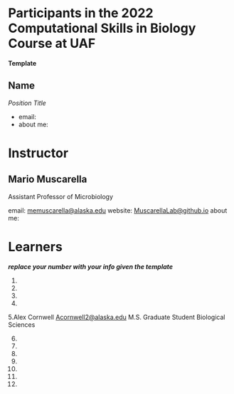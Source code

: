 # Participants in the 2022 Computational Skills in Biology Course at UAF

**Template**

## Name 
*Position Title*
+ email:
+ about me:

  
# Instructor  
  
## Mario Muscarella 
Assistant Professor of Microbiology

email: memuscarella@alaska.edu
website: MuscarellaLab@github.io
about me:
  
# Learners
  
***replace your number with your info given the template***

1. 

2. 
  
3. 
 
4. 
  
5.Alex Cornwell
Acornwell2@alaska.edu
M.S. Graduate Student Biological Sciences  
  
6. 
  
7. 
  
8. 
  
9. 
  
10.
  
11.
  
12.
